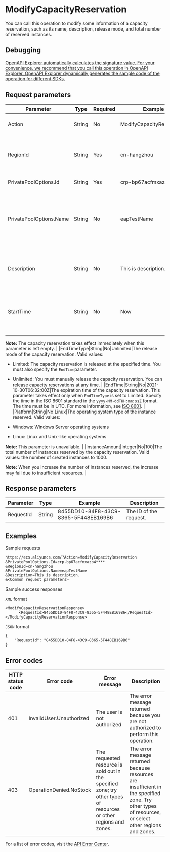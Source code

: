 # ModifyCapacityReservation

You can call this operation to modify some information of a capacity reservation, such as its name, description, release mode, and total number of reserved instances.

## Debugging

[OpenAPI Explorer automatically calculates the signature value. For your convenience, we recommend that you call this operation in OpenAPI Explorer. OpenAPI Explorer dynamically generates the sample code of the operation for different SDKs.](https://api.aliyun.com/#product=Ecs&api=ModifyCapacityReservation&type=RPC&version=2014-05-26)

## Request parameters

|Parameter|Type|Required|Example|Description|
|---------|----|--------|-------|-----------|
|Action|String|No|ModifyCapacityReservation|The operation that you want to perform. Set the value to ModifyCapacityReservation. |
|RegionId|String|Yes|cn-hangzhou|The region ID of the capacity reservation. You can call the [DescribeRegions](~~25609~~) operation to query the most recent region list. |
|PrivatePoolOptions.Id|String|Yes|crp-bp67acfmxazb4\*\*\*\*|The ID of the capacity reservation. |
|PrivatePoolOptions.Name|String|No|eapTestName|The name of the capacity reservation. The name must be 2 to 128 characters in length. It must start with a letter but cannot start with http:// or https://. The name can contain letters, digits, colons \(:\), underscores \(\_\), and hyphens \(-\). |
|Description|String|No|This is description.|The description of the capacity reservation. The description must be 2 to 256 characters in length and cannot start with `http://` or `https://`. |
|StartTime|String|No|Now|The effective mode of the capacity reservation. The capacity reservation can be set only to take effect immediately. You do not need to pass in a value for the parameter.

**Note:** The capacity reservation takes effect immediately when this parameter is left empty. |
|EndTimeType|String|No|Unlimited|The release mode of the capacity reservation. Valid values:

-   Limited: The capacity reservation is released at the specified time. You must also specify the `EndTime`parameter.
-   Unlimited: You must manually release the capacity reservation. You can release capacity reservations at any time. |
|EndTime|String|No|2021-10-30T06:32:00Z|The expiration time of the capacity reservation. This parameter takes effect only when `EndTimeType` is set to Limited. Specify the time in the ISO 8601 standard in the `yyyy-MM-ddTHH:mm:ssZ` format. The time must be in UTC. For more information, see [ISO 8601](~~25696~~). |
|Platform|String|No|Linux|The operating system type of the instance reserved. Valid values:

-   Windows: Windows Server operating systems
-   Linux: Linux and Unix-like operating systems

**Note:** This parameter is unavailable. |
|InstanceAmount|Integer|No|100|The total number of instances reserved by the capacity reservation. Valid values: the number of created instances to 1000.

**Note:** When you increase the number of instances reserved, the increase may fail due to insufficient resources. |

## Response parameters

|Parameter|Type|Example|Description|
|---------|----|-------|-----------|
|RequestId|String|8455DD10-84F8-43C9-8365-5F448EB169B6|The ID of the request. |

## Examples

Sample requests

```
https://ecs.aliyuncs.com/?Action=ModifyCapacityReservation
&PrivatePoolOptions.Id=crp-bp67acfmxazb4****
&RegionId=cn-hangzhou
&PrivatePoolOptions.Name=eapTestName
&Description=This is description.
&<Common request parameters>
```

Sample success responses

`XML` format

```
<ModifyCapacityReservationResponse>
      <RequestId>8455DD10-84F8-43C9-8365-5F448EB169B6</RequestId>
</ModifyCapacityReservationResponse>
```

`JSON` format

```
{
    "RequestId": "8455DD10-84F8-43C9-8365-5F448EB169B6"
}
```

## Error codes

|HTTP status code|Error code|Error message|Description|
|----------------|----------|-------------|-----------|
|401|InvalidUser.Unauthorized|The user is not authorized|The error message returned because you are not authorized to perform this operation.|
|403|OperationDenied.NoStock|The requested resource is sold out in the specified zone; try other types of resources or other regions and zones.|The error message returned because resources are insufficient in the specified zone. Try other types of resources, or select other regions and zones.|

For a list of error codes, visit the [API Error Center](https://error-center.alibabacloud.com/status/product/Ecs).

